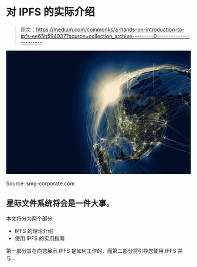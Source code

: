 # 对 IPFS 的实际介绍

> 原文：<https://medium.com/coinmonks/a-hands-on-introduction-to-ipfs-ee65b594937?source=collection_archive---------0----------------------->

![](img/b2165ef386b5ae449db78573d8aac163.png)

Source: smg-corporate.com

## 星际文件系统将会是一件大事。

本文将分为两个部分:

*   IPFS 的理论介绍
*   使用 IPFS 的实用指南

第一部分旨在向您展示 IPFS 是如何工作的，而第二部分将引导您使用 IPFS 并与…